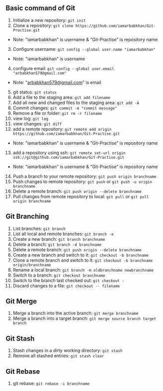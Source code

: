 ## Basic command of Git

1. Initialize a new repository: `git init`
2. Clone a repository: `git clone https://github.com/iamarbabkhan/Git-Practise.git`
* Note: "iamarbabkhan" is username & "Git-Practise" is repository name
3. Configure username: `git config --global user.name "iamarbabkhan"`
* Note: "iamarbabkhan" is username
4. configure email: `git config --global user.email "arbabkhan579@gmail.com"`
* Note: "arbabkhan579@gmail.com" is email
5. git status: `git status`
6. Add a file to the staging area: `git add filename` 
7. Add all new and changed files to the staging area: `git add -A`
8. Commit changes: `git commit -m "commit message"`
9. Remove a file or folder: `git rm -r filename`
10. view log: `git log`
11. view changes: `git diff`
12. add a remote repository: `git remote add origin https://github.com/iamarbabkhan/Git-Practise.git`
* Note: "iamarbabkhan" is username & "Git-Practise" is repository name
13. add a repository using ssh: `git remote set-url origin ssh://git@github.com/iamarbabkhan/Git-Practise.git`
* Note: "iamarbabkhan" is username & "Git-Practise" is repository name
14. Push a branch to your remote repository: `git push origin branchname`
15. Push changes to remote repository: `git push` or `git push -u origin branchname`
16. Delete a remote branch:  `git push origin --delete branchname`
17. Pull changes from remote repository to local: `git pull` or  `git pull origin branchname`

## Git Branching

1. List branches: `git branch` 
2. List all local and remote branches:  `git branch -a`
3. Create a new branch: `git branch branchname`
4. Delete a branch: `git branch -d branchname` 
5. Delete a remote branch: `git push origin --delete branchname` 
6. Create a new branch and switch to it: `git checkout -b branchname`
7. Clone a remote branch and switch to it: `git checkout -b branchname origin/branchname`
8. Rename a local branch: `git branch -m oldbranchname newbranchname`
9. Switch to a branch: `git checkout branchname` 
10. Switch to the branch last checked out: `git checkout -`
11. Discard changes to a file: `git checkout -- filename`

## Git Merge
   
1. Merge a branch into the active branch: `git merge branchname`
2. Merge a branch into a target branch: `git merge source branch target branch`

## Git Stash

1. Stash changes in a dirty working directory: `git stash`
2. Remove all stashed entries: `git stash clear`

## Git Rebase

1. git rebase: `git rebase -i branchname`







